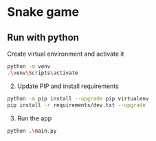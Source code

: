 # Snake game

## Run with python
Create virtual environment and activate it
```bash
python -m venv
.\venv\Scripts\activate
```

2.  Update PIP and install requirements
```bash
python -m pip install --upgrade pip virtualenv
pip install -r requirements/dev.txt --upgrade
```

3.  Run the app
```bash
python .\main.py
```